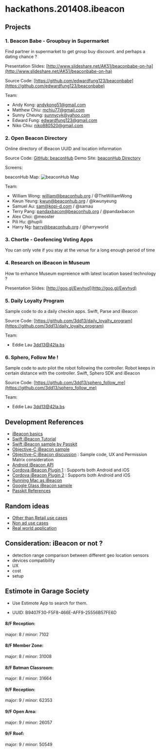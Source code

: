 hackathons.201408.ibeacon
=========================

## Projects


### 1. Beacon Babe - Groupbuy in Supermarket

Find partner in supermarket to get group buy discount. and perhaps a dating chance ?

Presentation Slides: [http://www.slideshare.net/AK51/beaconbabe-on-ha](http://www.slideshare.net/AK51/beaconbabe-on-ha)

Source Code: [https://github.com/edwardfung123/beaconbabe](https://github.com/edwardfung123/beaconbabe)

Team:

* Andy Kong: andykong51@gmail.com
* Matthew Chiu: mchiu77@gmail.com
* Sunny Cheung: sunnycyk@yahoo.com
* Edward Fung: edwardfung123@gmail.com
* Niko Chiu: niko880520@gmail.com

### 2. Open Beacon Directory

Online directory of iBeacon UUID and location information

Source Code: [GitHub: beaconHub](https://github.com/beaconHub)
Demo Site: [beaconHub Directory](http://beaconhub.herokuapp.com/)

Screens:

beaconHub Map:
![beaconHub Map](https://raw.githubusercontent.com/harryworld/hackathons.201408.ibeacon/master/images/beaconHub-map.png)

Team:

* William Wong: william@beaconhub.org / @TheWilliamWong
* Kwun Yeung: kwun@beaconhub.org / @kwunyeung
* Samuel Au: sam@kopi-d.com / @samau
* Terry Pang: pandaxbacon@beaconhub.org / @pandaxbacon
* Alex Choi: @meoster
* Pili Hu: @hupili
* Harry Ng: harry@beaconhub.org / @harryworld

### 3. Chortle - Geofencing Voting Apps

You can only vote if you stay at the venue for a long enough period of time


### 4. Research on iBeacon in Museum

How to enhance Museum expreience with latest location based technology ?

Presentation Slides: [http://goo.gl/Ewvhyd](http://goo.gl/Ewvhyd)


### 5. Daily Loyalty Program

Sample code to do a daily checkin apps. Swift, Parse and iBeacon

Source Code: [https://github.com/3dd13/daily_loyalty_program](https://github.com/3dd13/daily_loyalty_program)

Team:

* Eddie Lau 3dd13@42la.bs

### 6. Sphero, Follow Me !

Sample code to auto pilot the robot following the controller. Robot keeps in certain distance with the controller. Swift, Sphero SDK and iBeacon

Source Code: [https://github.com/3dd13/sphero_follow_me](https://github.com/3dd13/sphero_follow_me)

Team:

* Eddie Lau 3dd13@42la.bs

## Development References

* [iBeacon basics](http://www.slideshare.net/mobile/1request/ibeacon-workshop-by-request)
* [Swift iBeacon Tutorial](http://ibeaconmodules.us/blogs/news/14702963-tutorial-swift-based-ibeacon-app-development-with-corelocation-on-apple-ios-7-8)
* [Swift iBeacon sample by Passkit](https://github.com/gemtot?tab=activity)
* [Objective-C iBeacon sample](http://www.raywenderlich.com/66584/ios7-ibeacons-tutorial)
* [Objective-C iBeacon discussion](http://thenewstack.io/building-an-ibeacon-app/) : Sample code, UX and Permission Matrix consideration
* [Android iBeacon API](https://github.com/AltBeacon/android-beacon-library)
* [Cordova iBeacon Plugin 1](https://github.com/attendease/iBeaconsPlugin) : Supports both Android and iOS
* [Cordova iBeacon Plugin 2](https://github.com/petermetz/cordova-plugin-ibeacon) : Supports both Android and iOS
* [Running Mac as iBeacon](https://github.com/mttrb/BeaconOSX)
* [Google Glass iBeacon sample](http://blog.xamarin.com/ibeacons-and-google-glass/)
* [Passkit References](https://passkit.com/ibeacon-devices/)


## Random ideas

* [Other than Retail use cases](http://www.citeworld.com/article/2114878/mobile-byod/ibeacon-transform-more-than-retail.html)
* [Non ad use cases](http://blog.narrato.co/post/61515806316/beacons)
* [Real world application](http://www.vektordigital.com/2014/01/05/real-world-ibeacon-applications/)


## Consideration: iBeacon or not ?

* detection range comparison between different geo location sensors
* devices compatibility
* UX
* cost
* setup

## Estimote in Garage Society

* Use Estimote App to search for them.

- UUID: B9407F30-F5F8-466E-AFF9-25556B57FE6D

#### 8/F Reception:
major: 8 / minor: 7102

#### 8/F Member Zone:
major: 8 / minor: 31008

#### 8/F Batman Classroom:
major: 8 / minor: 31664

#### 9/F Reception:
major: 9 / minor: 62353

#### 9/F Open Area:
major: 9 / minor: 26057

#### 9/F Roof:
major: 9 / minor: 50549
